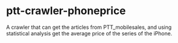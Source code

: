 # ptt-crawler-phoneprice
A crawler that can get the articles from PTT_mobilesales, and using statistical analysis get the average price of the series of the iPhone.
